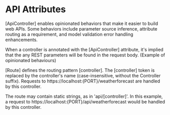 # API Attributes

[ApiController] enables opinionated behaviors that make it easier to build web APIs. Some behaviors include parameter source inference, attribute routing as a requirement, and model validation error handling enhancements.

When a controller is annotated with the [ApiController] attribute, it's implied that the any REST parameters will be found in the request body.
(Example of opinionated behaviours)

[Route] defines the routing pattern [controller]. The [controller] token is replaced by the controller's name (case-insensitive, without the Controller suffix). Requests to https://localhost:{PORT}/weatherforecast are handled by this controller.

The route may contain static strings, as in 'api/[controller]'. 
In this example, a request to https://localhost:{PORT}/api/weatherforecast would be handled by this controller.

